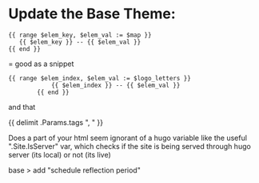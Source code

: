 # Update the Base Theme:

```
{{ range $elem_key, $elem_val := $map }}
   {{ $elem_key }} -- {{ $elem_val }}
{{ end }}
```

= good as a snippet

```
{{ range $elem_index, $elem_val := $logo_letters }}
            {{ $elem_index }} -- {{ $elem_val }}
        {{ end }}
```
and that

{{ delimit .Params.tags ", " }}


Does a part of your html seem ignorant of a hugo variable like the useful ".Site.IsServer" var, which checks if the site is being served through hugo server (its local) or not (its live)

base > add "schedule reflection period"